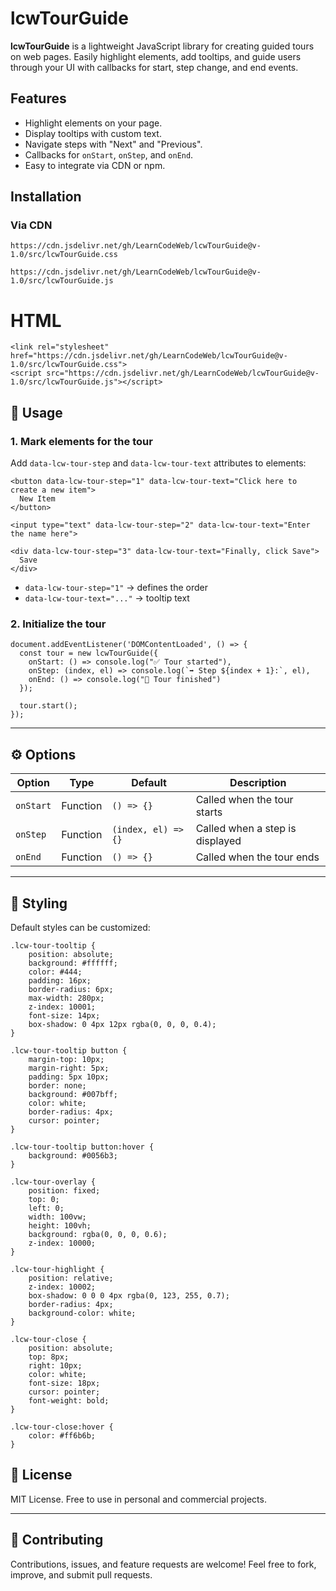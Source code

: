 # lcwTourGuide

**lcwTourGuide** is a lightweight JavaScript library for creating guided tours on web pages. Easily highlight elements, add tooltips, and guide users through your UI with callbacks for start, step change, and end events.

## Features

- Highlight elements on your page.
- Display tooltips with custom text.
- Navigate steps with "Next" and "Previous".
- Callbacks for `onStart`, `onStep`, and `onEnd`.
- Easy to integrate via CDN or npm.

## Installation

### Via CDN

```
https://cdn.jsdelivr.net/gh/LearnCodeWeb/lcwTourGuide@v-1.0/src/lcwTourGuide.css
```
```
https://cdn.jsdelivr.net/gh/LearnCodeWeb/lcwTourGuide@v-1.0/src/lcwTourGuide.js
```

# HTML
```
<link rel="stylesheet" href="https://cdn.jsdelivr.net/gh/LearnCodeWeb/lcwTourGuide@v-1.0/src/lcwTourGuide.css">
<script src="https://cdn.jsdelivr.net/gh/LearnCodeWeb/lcwTourGuide@v-1.0/src/lcwTourGuide.js"></script>
```


## 🚀 Usage

### 1. Mark elements for the tour

Add `data-lcw-tour-step` and `data-lcw-tour-text` attributes to elements:

```
<button data-lcw-tour-step="1" data-lcw-tour-text="Click here to create a new item">
  New Item
</button>

<input type="text" data-lcw-tour-step="2" data-lcw-tour-text="Enter the name here">

<div data-lcw-tour-step="3" data-lcw-tour-text="Finally, click Save">
  Save
</div>
```

* `data-lcw-tour-step="1"` → defines the order
* `data-lcw-tour-text="..."` → tooltip text


### 2. Initialize the tour

```
document.addEventListener('DOMContentLoaded', () => {
  const tour = new lcwTourGuide({
    onStart: () => console.log("✅ Tour started"),
    onStep: (index, el) => console.log(`➡️ Step ${index + 1}:`, el),
    onEnd: () => console.log("🏁 Tour finished")
  });

  tour.start();
});
```

---

## ⚙️ Options

| Option    | Type     | Default             | Description                     |
| --------- | -------- | ------------------- | ------------------------------- |
| `onStart` | Function | `() => {}`          | Called when the tour starts     |
| `onStep`  | Function | `(index, el) => {}` | Called when a step is displayed |
| `onEnd`   | Function | `() => {}`          | Called when the tour ends       |

---

## 🎨 Styling

Default styles can be customized:

```
.lcw-tour-tooltip {
    position: absolute;
    background: #ffffff;
    color: #444;
    padding: 16px;
    border-radius: 6px;
    max-width: 280px;
    z-index: 10001;
    font-size: 14px;
    box-shadow: 0 4px 12px rgba(0, 0, 0, 0.4);
}

.lcw-tour-tooltip button {
    margin-top: 10px;
    margin-right: 5px;
    padding: 5px 10px;
    border: none;
    background: #007bff;
    color: white;
    border-radius: 4px;
    cursor: pointer;
}

.lcw-tour-tooltip button:hover {
    background: #0056b3;
}

.lcw-tour-overlay {
    position: fixed;
    top: 0;
    left: 0;
    width: 100vw;
    height: 100vh;
    background: rgba(0, 0, 0, 0.6);
    z-index: 10000;
}

.lcw-tour-highlight {
    position: relative;
    z-index: 10002;
    box-shadow: 0 0 0 4px rgba(0, 123, 255, 0.7);
    border-radius: 4px;
    background-color: white;
}

.lcw-tour-close {
    position: absolute;
    top: 8px;
    right: 10px;
    color: white;
    font-size: 18px;
    cursor: pointer;
    font-weight: bold;
}

.lcw-tour-close:hover {
    color: #ff6b6b;
}
```

## 📜 License

MIT License. Free to use in personal and commercial projects.

---

## 🤝 Contributing

Contributions, issues, and feature requests are welcome!
Feel free to fork, improve, and submit pull requests.

